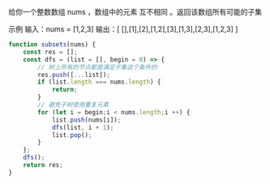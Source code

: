 给你一个整数数组 nums ，数组中的元素 互不相同 。返回该数组所有可能的子集

示例
输入：nums = [1,2,3]
输出：[ [],[1],[2],[1,2],[3],[1,3],[2,3],[1,2,3] ]

```js
function subsets(nums) {
    const res = [];
    const dfs = (list = [], begin = 0) => {
        // 树上所有的节点都是满足子集这个条件的
        res.push([...list]);
        if (list.length === nums.length) {
            return;
        }
        // 避免子树使用重复元素
        for (let i = begin;i < nums.length;i ++) {
            list.push(nums[i]);
            dfs(list, i + 1);
            list.pop();
        }
    };
    dfs();
    return res;
}
```